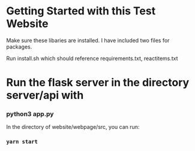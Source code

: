 # Getting Started with this Test Website 

Make sure these libaries are installed. I have included two files for packages.

Run install.sh which should reference requirements.txt, reactitems.txt


# Run the flask server in the directory server/api with

### python3 app.py

In the directory of website/webpage/src, you can run:

### `yarn start`
